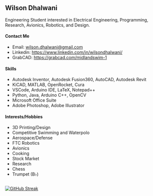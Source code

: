## Wilson Dhalwani

Engineering Student interested in Electrical Engineering, Programming, Research, Avionics, Robotics, and Design. 

#### Contact Me
- Email: wilson.dhalwani@gmail.com
- Linkedin: https://www.linkedin.com/in/wilsondhalwani/
- GrabCAD: https://grabcad.com/midlandswim-1 



#### Skills
- Autodesk Inventor, Autodesk Fusion360, AutoCAD, Autodesk Revit 
- KiCAD, MATLAB, OpenRocket, Cura
- VSCode, Arduino IDE, LaTeX, Notepad++
- Python, Java, Arduino C++, OpenCV
- Microsoft Office Suite
- Adobe Photoshop, Adobe Illustrator 

#### Interests/Hobbies
- 3D Printing/Design 
- Competitive Swimming and Waterpolo
- Aerospace/Defense
- FTC Robotics
- Avionics
- Cooking 
- Stock Market 
- Research 
- Chess 
- Trumpet (B♭)
##

[![GitHub Streak](https://streak-stats.demolab.com?user=Midlandswim&theme=hacker&border_radius=3&date_format=M%20j%5B%2C%20Y%5D&card_width=275&background=45%2C465D4A00%2C000000&stroke=2FFF3AB9&border=8CEB94&hide_current_streak=true&hide_longest_streak=true)](https://git.io/streak-stats)

<!---
Midlandswim/Midlandswim is a ✨ special ✨ repository because its `README.md` (this file) appears on your GitHub profile.
You can click the Preview link to take a look at your changes.
--->
